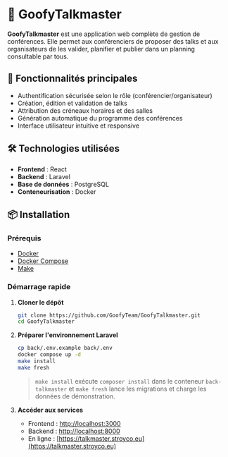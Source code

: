 # 🎤 GoofyTalkmaster

**GoofyTalkmaster** est une application web complète de gestion de conférences. Elle permet aux conférenciers de proposer des talks et aux organisateurs de les valider, planifier et publier dans un planning consultable par tous.

## 🚀 Fonctionnalités principales

- Authentification sécurisée selon le rôle (conférencier/organisateur)
- Création, édition et validation de talks
- Attribution des créneaux horaires et des salles
- Génération automatique du programme des conférences
- Interface utilisateur intuitive et responsive

## 🛠️ Technologies utilisées

- **Frontend** : React
- **Backend** : Laravel
- **Base de données** : PostgreSQL
- **Conteneurisation** : Docker

## 📦 Installation

### Prérequis

- [Docker](https://www.docker.com/)
- [Docker Compose](https://docs.docker.com/compose/)
- [Make](https://www.gnu.org/software/make/)

### Démarrage rapide

1. **Cloner le dépôt**

   ```bash
   git clone https://github.com/GoofyTeam/GoofyTalkmaster.git
   cd GoofyTalkmaster
   ```

2. **Préparer l'environnement Laravel**

   ```bash
   cp back/.env.example back/.env
   docker compose up -d
   make install
   make fresh
   ```

   > `make install` exécute `composer install` dans le conteneur `back-talkmaster` et `make fresh` lance les migrations et charge les données de démonstration.

3. **Accéder aux services**
   - Frontend : [http://localhost:3000](http://localhost:3000)
   - Backend : [http://localhost:8000](http://localhost:8080)
   - En ligne : [https://talkmaster.stroyco.eu](https://talkmaster.stroyco.eu)
